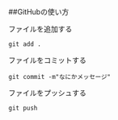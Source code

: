 ##GitHubの使い方

ファイルを追加する
```
git add .
```

ファイルをコミットする

```
git commit -m"なにかメッセージ"
```

ファイルをプッシュする

```
git push
```